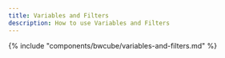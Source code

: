 ```yaml
---
title: Variables and Filters
description: How to use Variables and Filters
---
```


{% include "components/bwcube/variables-and-filters.md" %}